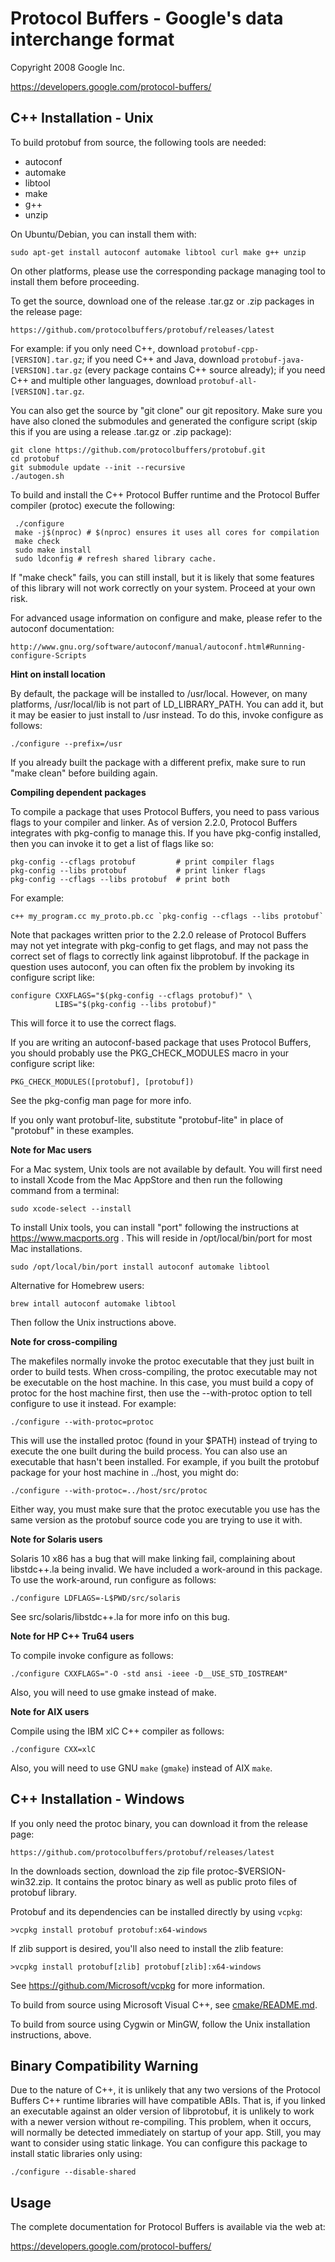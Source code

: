 Protocol Buffers - Google's data interchange format
===================================================

Copyright 2008 Google Inc.

https://developers.google.com/protocol-buffers/

C++ Installation - Unix
-----------------------

To build protobuf from source, the following tools are needed:

  * autoconf
  * automake
  * libtool
  * make
  * g++
  * unzip

On Ubuntu/Debian, you can install them with:

    sudo apt-get install autoconf automake libtool curl make g++ unzip

On other platforms, please use the corresponding package managing tool to
install them before proceeding.

To get the source, download one of the release .tar.gz or .zip packages in the
release page:

    https://github.com/protocolbuffers/protobuf/releases/latest

For example: if you only need C++, download `protobuf-cpp-[VERSION].tar.gz`; if
you need C++ and Java, download `protobuf-java-[VERSION].tar.gz` (every package
contains C++ source already); if you need C++ and multiple other languages,
download `protobuf-all-[VERSION].tar.gz`.

You can also get the source by "git clone" our git repository. Make sure you
have also cloned the submodules and generated the configure script (skip this
if you are using a release .tar.gz or .zip package):

    git clone https://github.com/protocolbuffers/protobuf.git
    cd protobuf
    git submodule update --init --recursive
    ./autogen.sh

To build and install the C++ Protocol Buffer runtime and the Protocol
Buffer compiler (protoc) execute the following:


     ./configure
     make -j$(nproc) # $(nproc) ensures it uses all cores for compilation
     make check
     sudo make install
     sudo ldconfig # refresh shared library cache.

If "make check" fails, you can still install, but it is likely that
some features of this library will not work correctly on your system.
Proceed at your own risk.

For advanced usage information on configure and make, please refer to the
autoconf documentation:

    http://www.gnu.org/software/autoconf/manual/autoconf.html#Running-configure-Scripts

**Hint on install location**

By default, the package will be installed to /usr/local.  However,
on many platforms, /usr/local/lib is not part of LD_LIBRARY_PATH.
You can add it, but it may be easier to just install to /usr
instead.  To do this, invoke configure as follows:

    ./configure --prefix=/usr

If you already built the package with a different prefix, make sure
to run "make clean" before building again.

**Compiling dependent packages**

To compile a package that uses Protocol Buffers, you need to pass
various flags to your compiler and linker.  As of version 2.2.0,
Protocol Buffers integrates with pkg-config to manage this.  If you
have pkg-config installed, then you can invoke it to get a list of
flags like so:


    pkg-config --cflags protobuf         # print compiler flags
    pkg-config --libs protobuf           # print linker flags
    pkg-config --cflags --libs protobuf  # print both


For example:

    c++ my_program.cc my_proto.pb.cc `pkg-config --cflags --libs protobuf`

Note that packages written prior to the 2.2.0 release of Protocol
Buffers may not yet integrate with pkg-config to get flags, and may
not pass the correct set of flags to correctly link against
libprotobuf.  If the package in question uses autoconf, you can
often fix the problem by invoking its configure script like:


    configure CXXFLAGS="$(pkg-config --cflags protobuf)" \
              LIBS="$(pkg-config --libs protobuf)"

This will force it to use the correct flags.

If you are writing an autoconf-based package that uses Protocol
Buffers, you should probably use the PKG_CHECK_MODULES macro in your
configure script like:

    PKG_CHECK_MODULES([protobuf], [protobuf])

See the pkg-config man page for more info.

If you only want protobuf-lite, substitute "protobuf-lite" in place
of "protobuf" in these examples.

**Note for Mac users**

For a Mac system, Unix tools are not available by default. You will first need
to install Xcode from the Mac AppStore and then run the following command from
a terminal:

    sudo xcode-select --install

To install Unix tools, you can install "port" following the instructions at
https://www.macports.org . This will reside in /opt/local/bin/port for most
Mac installations.

    sudo /opt/local/bin/port install autoconf automake libtool

Alternative for Homebrew users:

    brew intall autoconf automake libtool

Then follow the Unix instructions above.

**Note for cross-compiling**

The makefiles normally invoke the protoc executable that they just
built in order to build tests.  When cross-compiling, the protoc
executable may not be executable on the host machine.  In this case,
you must build a copy of protoc for the host machine first, then use
the --with-protoc option to tell configure to use it instead.  For
example:

    ./configure --with-protoc=protoc

This will use the installed protoc (found in your $PATH) instead of
trying to execute the one built during the build process.  You can
also use an executable that hasn't been installed.  For example, if
you built the protobuf package for your host machine in ../host,
you might do:

    ./configure --with-protoc=../host/src/protoc

Either way, you must make sure that the protoc executable you use
has the same version as the protobuf source code you are trying to
use it with.

**Note for Solaris users**

Solaris 10 x86 has a bug that will make linking fail, complaining
about libstdc++.la being invalid.  We have included a work-around
in this package.  To use the work-around, run configure as follows:

    ./configure LDFLAGS=-L$PWD/src/solaris

See src/solaris/libstdc++.la for more info on this bug.

**Note for HP C++ Tru64 users**

To compile invoke configure as follows:

    ./configure CXXFLAGS="-O -std ansi -ieee -D__USE_STD_IOSTREAM"

Also, you will need to use gmake instead of make.

**Note for AIX users**

Compile using the IBM xlC C++ compiler as follows:

    ./configure CXX=xlC

Also, you will need to use GNU `make` (`gmake`) instead of AIX `make`.

C++ Installation - Windows
--------------------------

If you only need the protoc binary, you can download it from the release
page:

    https://github.com/protocolbuffers/protobuf/releases/latest

In the downloads section, download the zip file protoc-$VERSION-win32.zip.
It contains the protoc binary as well as public proto files of protobuf
library.

Protobuf and its dependencies can be installed directly by using `vcpkg`:

    >vcpkg install protobuf protobuf:x64-windows

If zlib support is desired, you'll also need to install the zlib feature:

    >vcpkg install protobuf[zlib] protobuf[zlib]:x64-windows

See https://github.com/Microsoft/vcpkg for more information.

To build from source using Microsoft Visual C++, see [cmake/README.md](../cmake/README.md).

To build from source using Cygwin or MinGW, follow the Unix installation
instructions, above.

Binary Compatibility Warning
----------------------------

Due to the nature of C++, it is unlikely that any two versions of the
Protocol Buffers C++ runtime libraries will have compatible ABIs.
That is, if you linked an executable against an older version of
libprotobuf, it is unlikely to work with a newer version without
re-compiling.  This problem, when it occurs, will normally be detected
immediately on startup of your app.  Still, you may want to consider
using static linkage.  You can configure this package to install
static libraries only using:

    ./configure --disable-shared

Usage
-----

The complete documentation for Protocol Buffers is available via the
web at:

https://developers.google.com/protocol-buffers/
